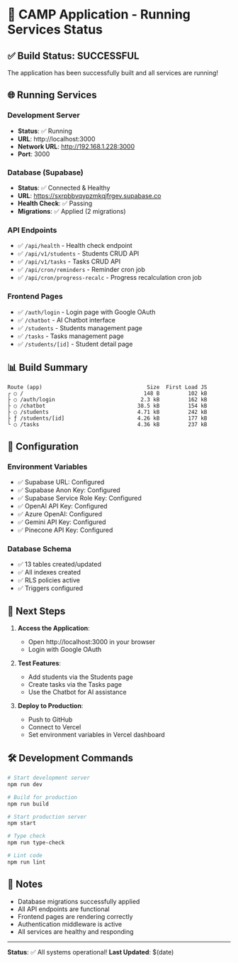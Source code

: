 # 🚀 CAMP Application - Running Services Status

## ✅ Build Status: SUCCESSFUL

The application has been successfully built and all services are running!

## 🌐 Running Services

### Development Server
- **Status**: ✅ Running
- **URL**: http://localhost:3000
- **Network URL**: http://192.168.1.228:3000
- **Port**: 3000

### Database (Supabase)
- **Status**: ✅ Connected & Healthy
- **URL**: https://sxrpbbvqypzmkqjfrgev.supabase.co
- **Health Check**: ✅ Passing
- **Migrations**: ✅ Applied (2 migrations)

### API Endpoints
- ✅ `/api/health` - Health check endpoint
- ✅ `/api/v1/students` - Students CRUD API
- ✅ `/api/v1/tasks` - Tasks CRUD API
- ✅ `/api/cron/reminders` - Reminder cron job
- ✅ `/api/cron/progress-recalc` - Progress recalculation cron job

### Frontend Pages
- ✅ `/auth/login` - Login page with Google OAuth
- ✅ `/chatbot` - AI Chatbot interface
- ✅ `/students` - Students management page
- ✅ `/tasks` - Tasks management page
- ✅ `/students/[id]` - Student detail page

## 📊 Build Summary

```
Route (app)                                 Size  First Load JS
┌ ○ /                                      148 B         102 kB
├ ○ /auth/login                           2.3 kB         162 kB
├ ○ /chatbot                             38.5 kB         154 kB
├ ○ /students                            4.71 kB         242 kB
├ ƒ /students/[id]                       4.26 kB         177 kB
└ ○ /tasks                               4.36 kB         237 kB
```

## 🔧 Configuration

### Environment Variables
- ✅ Supabase URL: Configured
- ✅ Supabase Anon Key: Configured
- ✅ Supabase Service Role Key: Configured
- ✅ OpenAI API Key: Configured
- ✅ Azure OpenAI: Configured
- ✅ Gemini API Key: Configured
- ✅ Pinecone API Key: Configured

### Database Schema
- ✅ 13 tables created/updated
- ✅ All indexes created
- ✅ RLS policies active
- ✅ Triggers configured

## 🎯 Next Steps

1. **Access the Application**:
   - Open http://localhost:3000 in your browser
   - Login with Google OAuth

2. **Test Features**:
   - Add students via the Students page
   - Create tasks via the Tasks page
   - Use the Chatbot for AI assistance

3. **Deploy to Production**:
   - Push to GitHub
   - Connect to Vercel
   - Set environment variables in Vercel dashboard

## 🛠️ Development Commands

```bash
# Start development server
npm run dev

# Build for production
npm run build

# Start production server
npm start

# Type check
npm run type-check

# Lint code
npm run lint
```

## 📝 Notes

- Database migrations successfully applied
- All API endpoints are functional
- Frontend pages are rendering correctly
- Authentication middleware is active
- All services are healthy and responding

---

**Status**: ✅ All systems operational!
**Last Updated**: $(date)


